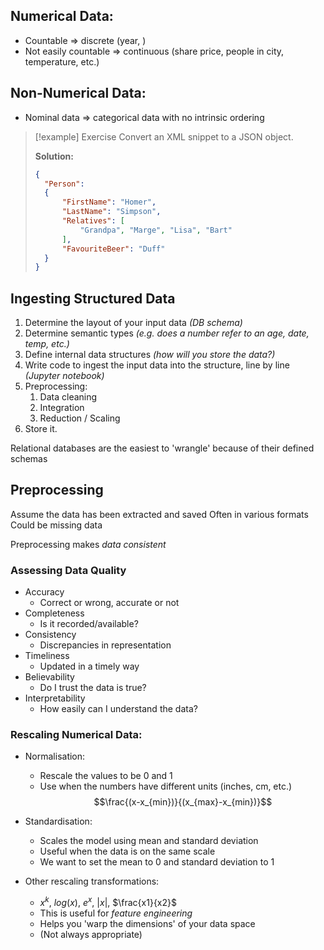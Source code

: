 
## Numerical Data:
- Countable => discrete (year, )
- Not easily countable => continuous (share price, people in city, temperature, etc.)
## Non-Numerical Data:
- Nominal data => categorical data with no intrinsic ordering

>[!example] Exercise
>Convert an XML snippet to a JSON object.
>
>**Solution:**
>```json
>{
>	"Person": 
>	{
>		"FirstName": "Homer",
>		"LastName": "Simpson",
>		"Relatives": [
>			"Grandpa", "Marge", "Lisa", "Bart"
>		],
>		"FavouriteBeer": "Duff"
>	}
>}
>```


## Ingesting Structured Data
1. Determine the layout of your input data *(DB schema)*
2. Determine semantic types *(e.g. does a number refer to an age, date, temp, etc.)*
3. Define internal data structures *(how will you store the data?)*
4. Write code to ingest the input data into the structure, line by line *(Jupyter notebook)*
5. Preprocessing:
	1. Data cleaning
	2. Integration
	3. Reduction / Scaling
6. Store it.

Relational databases are the easiest to 'wrangle' because of their defined schemas



## Preprocessing
Assume the data has been extracted and saved
Often in various formats
Could be missing data

Preprocessing makes *data consistent*


### Assessing Data Quality
- Accuracy
	- Correct or wrong, accurate or not
- Completeness
	- Is it recorded/available?
- Consistency
	- Discrepancies in representation
- Timeliness
	- Updated in a timely way
- Believability
	- Do I trust the data is true?
- Interpretability
	- How easily can I understand the data?


### Rescaling Numerical Data:
- Normalisation:
	- Rescale the values to be 0 and 1
	- Use when the numbers have different units (inches, cm, etc.)
	$$\frac{(x-x_{min})}{(x_{max}-x_{min})}$$
- Standardisation:
	- Scales the model using mean and standard deviation
	- Useful when the data is on the same scale
	- We want to set the mean to 0 and standard deviation to 1

- Other rescaling transformations:
	- $x^k$, $log(x)$, $e^x$, $|x|$, $\frac{x1}{x2}$
	- This is useful for *feature engineering*
	- Helps you 'warp the dimensions' of your data space
	- (Not always appropriate)
